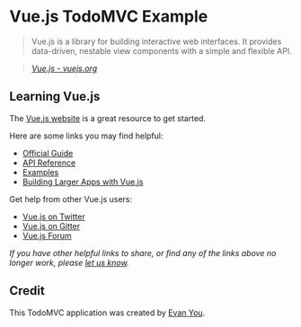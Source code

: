 # Vue.js TodoMVC Example

> Vue.js is a library for building interactive web interfaces.
> It provides data-driven, nestable view components with a simple and flexible API.

> _[Vue.js - vuejs.org](http://vuejs.org)_

## Learning Vue.js

The [Vue.js website](http://vuejs.org/) is a great resource to get started.

Here are some links you may find helpful:

- [Official Guide](http://vuejs.org/guide/)
- [API Reference](http://vuejs.org/api/)
- [Examples](http://vuejs.org/examples/)
- [Building Larger Apps with Vue.js](http://v1.vuejs.org/guide/application.html)

Get help from other Vue.js users:

- [Vue.js on Twitter](https://twitter.com/vuejs)
- [Vue.js on Gitter](https://gitter.im/vuejs/vue)
- [Vue.js Forum](http://forum.vuejs.org)

_If you have other helpful links to share, or find any of the links above no longer work, please [let us know](https://github.com/tastejs/todomvc/issues)._

## Credit

This TodoMVC application was created by [Evan You](http://evanyou.me).
